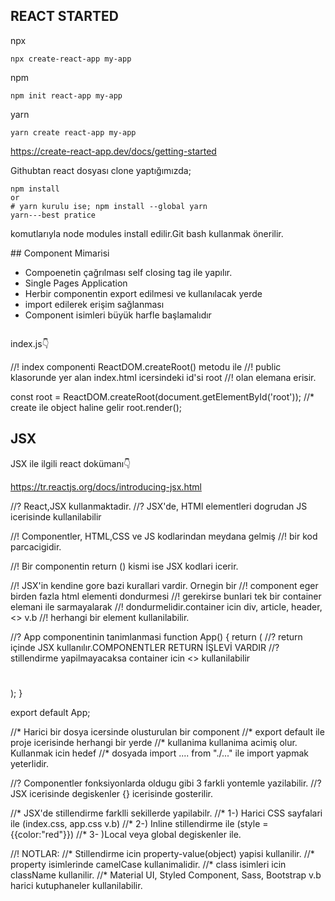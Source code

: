 


## REACT STARTED

npx
```
npx create-react-app my-app
```
npm 
```
npm init react-app my-app
```
yarn
```
yarn create react-app my-app
```

[]()https://create-react-app.dev/docs/getting-started



Githubtan react dosyası clone yaptığımızda;
```
npm install
or 
# yarn kurulu ise; npm install --global yarn
yarn---best pratice
```
komutlarıyla node modules install edilir.Git bash kullanmak önerilir.

## Component Mimarisi
- Compoenetin çağrılması self closing tag ile yapılır.
- Single Pages Application
- Herbir componentin export edilmesi ve kullanılacak yerde 
- import edilerek erişim sağlanması
- Component isimleri büyük harfle başlamalıdır

<img src="">

index.js👇

//! index componenti ReactDOM.createRoot() metodu ile
//! public klasorunde yer alan index.html icersindeki id'si root
//! olan elemana erisir.

const root = ReactDOM.createRoot(document.getElementById('root')); //* create ile object haline gelir
root.render(<App />);


## JSX 

JSX ile ilgili react dokümanı👇

[]()https://tr.reactjs.org/docs/introducing-jsx.html



//? React,JSX kullanmaktadir.
//? JSX'de, HTMl elementleri dogrudan JS icerisinde kullanilabilir

//! Componentler, HTML,CSS ve JS kodlarindan meydana gelmiş
//! bir kod parcacigidir.

//! Bir componentin return () kismi ise JSX kodlari icerir.

//! JSX'in kendine gore bazi kurallari vardir. Ornegin bir
//! component eger birden fazla html elementi dondurmesi
//! gerekirse bunlari tek bir container elemani ile sarmayalarak
//! dondurmelidir.container icin div, article, header, <> v.b
//! herhangi bir element kullanilabilir.


//? App componentinin tanimlanmasi
function App() {
  return (
    //? return içinde JSX kullanılır.COMPONENTLER RETURN İŞLEVİ VARDIR
     //? stillendirme yapilmayacaksa container icin <> kullanilabilir
    <div>
     <h1></h1>
    </div>
  );
}

export default App;



//* Harici bir dosya icersinde olusturulan bir component
//* export default ile proje icerisinde herhangi bir yerde
//* kullanima kullanima acimiş olur. Kullanmak icin hedef
//* dosyada import .... from "./..." ile import yapmak yeterlidir.


//? Componentler fonksiyonlarda oldugu gibi 3 farkli yontemle yazilabilir.
//? JSX icerisinde degiskenler {} icerisinde gosterilir.



//* JSX'de stillendirme farklli sekillerde yapilabilr.
//* 1-) Harici CSS sayfalari ile (index.css, app.css v.b)
//* 2-) Inline stillendirme ile (style = {{color:"red"}})
//* 3- )Local veya global degiskenler ile.

//! NOTLAR:
//* Stillendirme icin property-value(object) yapisi kullanilir.
//* property isimlerinde camelCase kullanimalidir.
//* class isimleri icin className kullanilir.
//* Material UI, Styled Component, Sass, Bootstrap v.b harici kutuphaneler kullanilabilir.
